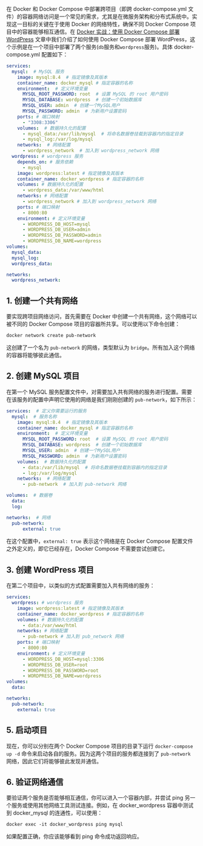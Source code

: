 在 Docker 和 Docker Compose 中部署跨项目（即跨 docker-compose.yml 文件）的容器网络访问是一个常见的需求，尤其是在微服务架构和分布式系统中。实现这一目标的关键在于使用 Docker 的网络特性，确保不同 Docker Compose 项目中的容器能够相互通信。在 [Docker 实战：使用 Docker Compose 部署 WordPress](https://smartsi.blog.csdn.net/article/details/138434426) 文章中我们介绍了如何使用 Docker Compose 部署 WordPress，这个示例是在一个项目中部署了两个服务(`db`服务和`wordpress`服务)。具体 docker-compose.yml 配置如下：
```yml
services:
  mysql:  # MySQL 服务
    image: mysql:8.4  # 指定镜像及其版本
    container_name: docker_mysql # 指定容器的名称
    environment:  # 定义环境变量
      MYSQL_ROOT_PASSWORD: root  # 设置 MySQL 的 root 用户密码
      MYSQL_DATABASE: wordpress  # 创建一个初始数据库
      MYSQL_USER: admin  # 创建一个MySQL用户
      MYSQL_PASSWORD: admin  # 为新用户设置密码    
    ports: # 端口映射
      - "3308:3306"
    volumes:  # 数据持久化的配置
      - mysql_data:/var/lib/mysql  # 将命名数据卷挂载到容器内的指定目录
      - mysql_log:/var/log/mysql
    networks:  # 网络配置
      - wordpress_network  # 加入到 wordpress_network 网络
  wordpress: # wordpress 服务
    depends_on: # 服务依赖
      - mysql
    image: wordpress:latest # 指定镜像及其版本
    container_name: docker_wordpress # 指定容器的名称
    volumes: # 数据持久化的配置
      - wordpress_data:/var/www/html
    networks: # 网络配置
      - wordpress_network # 加入到 wordpress_network 网络
    ports: # 端口映射
      - 8000:80
    environment: # 定义环境变量
      - WORDPRESS_DB_HOST=mysql
      - WORDPRESS_DB_USER=admin
      - WORDPRESS_DB_PASSWORD=admin
      - WORDPRESS_DB_NAME=wordpress
volumes:
  mysql_data:
  mysql_log:
  wordpress_data:

networks:
  wordpress_network:
```

## 1. 创建一个共有网络

要实现跨项目网络访问，首先需要在 Docker 中创建一个共有网络，这个网络可以被不同的 Docker Compose 项目的容器所共享。可以使用以下命令创建：
```shell
docker network create pub-network
```
这创建了一个名为 `pub-network` 的网络，类型默认为 `bridge`。所有加入这个网络的容器将能够彼此通信。

## 2. 创建 MySQL 项目

在第一个 MySQL 服务配置文件中，对需要加入共有网络的服务进行配置。需要在该服务的配置中声明它使用的网络是我们刚刚创建的 `pub-network`，如下所示：

```yml
services:  # 定义你需要运行的服务
  mysql:  # 服务名称
    image: mysql:8.4  # 指定镜像及其版本
    container_name: docker_mysql # 指定容器的名称
    environment:  # 定义环境变量
      MYSQL_ROOT_PASSWORD: root  # 设置 MySQL 的 root 用户密码
      MYSQL_DATABASE: wordpress  # 创建一个初始数据库
      MYSQL_USER: admin  # 创建一个MySQL用户
      MYSQL_PASSWORD: admin  # 为新用户设置密码
    volumes:  # 数据持久化的配置
      - data:/var/lib/mysql  # 将命名数据卷挂载到容器内的指定目录
      - log:/var/log/mysql
    networks:  # 网络配置
      - pub-network  # 加入到 pub-network 网络

volumes:  # 数据卷
  data:
  log:

networks:  # 网络
  pub-network:
      external: true
```
在这个配置中，`external: true` 表示这个网络是在 Docker Compose 配置文件之外定义的，即它已经存在，Docker Compose 不需要尝试创建它。


## 3. 创建 WordPress 项目

在第二个项目中，以类似的方式配置需要加入共有网络的服务：
```yml
services:
  wordpress: # wordpress 服务
    image: wordpress:latest # 指定镜像及其版本
    container_name: docker_wordpress # 指定容器的名称
    volumes: # 数据持久化的配置
      - data:/var/www/html
    networks: # 网络配置
      - pub-network # 加入到 pub_network 网络
    ports: # 端口映射
      - 8000:80
    environment: # 定义环境变量
      - WORDPRESS_DB_HOST=mysql:3306
      - WORDPRESS_DB_USER=root
      - WORDPRESS_DB_PASSWORD=root
      - WORDPRESS_DB_NAME=wordpress
volumes:
  data:

networks:
  pub-network:
    external: true
```

## 5. 启动项目

现在，你可以分别在两个 Docker Compose 项目的目录下运行 `docker-compose up -d` 命令来启动各自的服务。因为这两个项目的服务都连接到了 `pub-network` 网络，因此它们将能够彼此发现并通信。

## 6. 验证网络通信

要验证两个服务是否能够相互通信，你可以进入一个容器内部，并尝试 ping 另一个服务或使用其他网络工具测试连接。例如，在 docker_wordpress 容器中测试到 docker_mysql 的连通性，可以使用：
```shell
docker exec -it docker_wordpress ping mysql
```
如果配置正确，你应该能够看到 ping 命令成功返回响应。

